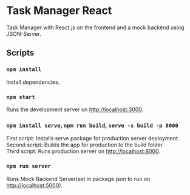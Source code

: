 # Task Manager React
Task Manager with React.js on the frontend and a mock backend using JSON-Server.

## Scripts

### `npm install`
Install dependencies.

### `npm start`
Runs the development server on [http://localhost:3000](http://localhost:3000).

### `npm install serve`, `npm run build`, `serve -s build -p 8000`
First script: Installs serve package for production server deployment.\
Second script: Builds the app for production to the build folder.\
Third script: Runs production server on [http://localhost:8000](http://localhost:8000).

### `npm run server`
Runs Mock Backend Server(set in package.json to run on [http://localhost:5000](http://localhost:5000)).
